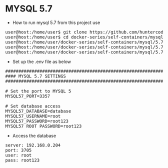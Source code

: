 # MYSQL 5.7

- How to run mysql 5.7 from this project use

<pre>
user@host:/home/user$ git clone https://github.com/huntercodexs/docker-series.git .
user@host:/home/user$ cd docker-series/self-containers/mysql/5.7
user@host:/home/user/docker-series/self-containers/mysql/5.7$ docker-compose up --build
user@host:/home/user/docker-series/self-containers/mysql/5.7$ [Ctrl+C]
user@host:/home/user/docker-series/self-containers/mysql/5.7$ docker-compose start
</pre>

- Set up the .env file as below
<pre>
##############################################################################
#### MYSQL 5.7 SETTINGS
##############################################################################

# Set the port to MYSQL 5
MYSQL57_PORT=3357

# Set database access
MYSQL57_DATABASE=database
MYSQL57_USERNAME=root
MYSQL57_PASSWORD=root123
MYSQL57_ROOT_PASSWORD=root123
</pre>

- Access the database

<pre>
server: 192.168.0.204
port: 3705
user: root
pass: root123
</pre>